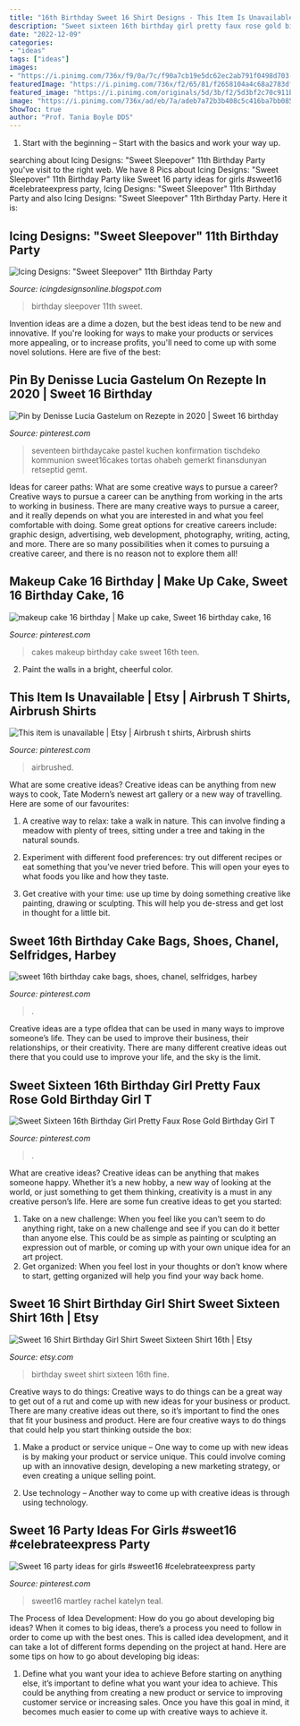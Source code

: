 ```yaml
---
title: "16th Birthday Sweet 16 Shirt Designs - This Item Is Unavailable"
description: "Sweet sixteen 16th birthday girl pretty faux rose gold birthday girl t"
date: "2022-12-09"
categories:
- "ideas"
tags: ["ideas"]
images:
- "https://i.pinimg.com/736x/f9/0a/7c/f90a7cb19e5dc62ec2ab791f0498d703--event-planners-th-birthday-cakes.jpg"
featuredImage: "https://i.pinimg.com/736x/f2/65/81/f2658104a4c68a2783dfc0a5314c1723.jpg"
featured_image: "https://i.pinimg.com/originals/5d/3b/f2/5d3bf2c70c911b12d640a751f25f7f02.jpg"
image: "https://i.pinimg.com/736x/ad/eb/7a/adeb7a72b3b408c5c416ba7bb0859128.jpg"
ShowToc: true
author: "Prof. Tania Boyle DDS"
---
```



1. Start with the beginning – Start with the basics and work your way up.

	

		
searching about Icing Designs: &quot;Sweet Sleepover&quot; 11th Birthday Party you've visit to the right web. We have 8 Pics about Icing Designs: &quot;Sweet Sleepover&quot; 11th Birthday Party like Sweet 16 party ideas for girls #sweet16 #celebrateexpress party, Icing Designs: &quot;Sweet Sleepover&quot; 11th Birthday Party and also Icing Designs: &quot;Sweet Sleepover&quot; 11th Birthday Party. Here it is:
		
    
## Icing Designs: &quot;Sweet Sleepover&quot; 11th Birthday Party

<img loading=lazy src="https://3.bp.blogspot.com/-NOfYLEOxMW0/T2J_jg7wdPI/AAAAAAAAIJo/yKdZpOkHZiM/s1600/bellas%2Bparty%2B039%2Bcopy.jpg" onerror="this.onerror=null;this.src='https://tse4.mm.bing.net/th?id=OIP.aDFhogp87VHxAh1uJDBFnQHaLG&amp;pid=15.1';" alt="Icing Designs: &quot;Sweet Sleepover&quot; 11th Birthday Party">

_Source: icingdesignsonline.blogspot.com_

>birthday sleepover 11th sweet. 

	

Invention ideas are a dime a dozen, but the best ideas tend to be new and innovative. If you're looking for ways to make your products or services more appealing, or to increase profits, you'll need to come up with some novel solutions. Here are five of the best: 

    
## Pin By Denisse Lucia Gastelum On Rezepte In 2020 | Sweet 16 Birthday

<img loading=lazy src="https://i.pinimg.com/736x/46/0d/8b/460d8b51644cd8ea64c1e287dc26d2aa.jpg" onerror="this.onerror=null;this.src='https://tse4.mm.bing.net/th?id=OIP.5YPuXZmqlx5s-iv5csu_EwHaLH&amp;pid=15.1';" alt="Pin by Denisse Lucia Gastelum on Rezepte in 2020 | Sweet 16 birthday">

_Source: pinterest.com_

>seventeen birthdaycake pastel kuchen konfirmation tischdeko kommunion sweet16cakes tortas ohabeh gemerkt finansdunyan retseptid gemt. 

	

Ideas for career paths: What are some creative ways to pursue a career?
Creative ways to pursue a career can be anything from working in the arts to working in business. There are many creative ways to pursue a career, and it really depends on what you are interested in and what you feel comfortable with doing. Some great options for creative careers include: graphic design, advertising, web development, photography, writing, acting, and more. There are so many possibilities when it comes to pursuing a creative career, and there is no reason not to explore them all!

    
## Makeup Cake 16 Birthday | Make Up Cake, Sweet 16 Birthday Cake, 16

<img loading=lazy src="https://i.pinimg.com/originals/5d/3b/f2/5d3bf2c70c911b12d640a751f25f7f02.jpg" onerror="this.onerror=null;this.src='https://tse2.mm.bing.net/th?id=OIP.aUaLB5XxcaFlGIpkl2Tx_AHaJ4&amp;pid=15.1';" alt="makeup cake 16 birthday | Make up cake, Sweet 16 birthday cake, 16">

_Source: pinterest.com_

>cakes makeup birthday cake sweet 16th teen. 

	

2. Paint the walls in a bright, cheerful color.

    
## This Item Is Unavailable | Etsy | Airbrush T Shirts, Airbrush Shirts

<img loading=lazy src="https://i.pinimg.com/736x/ad/eb/7a/adeb7a72b3b408c5c416ba7bb0859128.jpg" onerror="this.onerror=null;this.src='https://tse4.mm.bing.net/th?id=OIP.wzzuKmNzC6V5R3RL91TNegHaI6&amp;pid=15.1';" alt="This item is unavailable | Etsy | Airbrush t shirts, Airbrush shirts">

_Source: pinterest.com_

>airbrushed. 

	

What are some creative ideas?
Creative ideas can be anything from new ways to cook, Tate Modern’s newest art gallery or a new way of travelling. Here are some of our favourites:
1. A creative way to relax: take a walk in nature. This can involve finding a meadow with plenty of trees, sitting under a tree and taking in the natural sounds.

2. Experiment with different food preferences: try out different recipes or eat something that you’ve never tried before. This will open your eyes to what foods you like and how they taste.

3. Get creative with your time: use up time by doing something creative like painting, drawing or sculpting. This will help you de-stress and get lost in thought for a little bit.

    
## Sweet 16th Birthday Cake Bags, Shoes, Chanel, Selfridges, Harbey

<img loading=lazy src="https://i.pinimg.com/736x/f9/0a/7c/f90a7cb19e5dc62ec2ab791f0498d703--event-planners-th-birthday-cakes.jpg" onerror="this.onerror=null;this.src='https://tse2.mm.bing.net/th?id=OIP.X7Pu59h12jnejlC8mUhwagHaLH&amp;pid=15.1';" alt="sweet 16th birthday cake bags, shoes, chanel, selfridges, harbey">

_Source: pinterest.com_

>. 

	

Creative ideas are a type ofIdea that can be used in many ways to improve someone’s life. They can be used to improve their business, their relationships, or their creativity. There are many different creative ideas out there that you could use to improve your life, and the sky is the limit.

    
## Sweet Sixteen 16th Birthday Girl Pretty Faux Rose Gold Birthday Girl T

<img loading=lazy src="https://i.pinimg.com/736x/f2/65/81/f2658104a4c68a2783dfc0a5314c1723.jpg" onerror="this.onerror=null;this.src='https://tse1.mm.bing.net/th?id=OIP.y5aUYIrKXyi3D_iDe0V4cwHaHd&amp;pid=15.1';" alt="Sweet Sixteen 16th Birthday Girl Pretty Faux Rose Gold Birthday Girl T">

_Source: pinterest.com_

>. 

	

What are creative ideas?
Creative ideas can be anything that makes someone happy. Whether it’s a new hobby, a new way of looking at the world, or just something to get them thinking, creativity is a must in any creative person’s life. Here are some fun creative ideas to get you started: 
1. Take on a new challenge: When you feel like you can’t seem to do anything right, take on a new challenge and see if you can do it better than anyone else. This could be as simple as painting or sculpting an expression out of marble, or coming up with your own unique idea for an art project. 
2. Get organized: When you feel lost in your thoughts or don’t know where to start, getting organized will help you find your way back home.

    
## Sweet 16 Shirt Birthday Girl Shirt Sweet Sixteen Shirt 16th | Etsy

<img loading=lazy src="https://i.etsystatic.com/8962563/r/il/6b9323/1122875992/il_fullxfull.1122875992_ohw7.jpg" onerror="this.onerror=null;this.src='https://tse2.mm.bing.net/th?id=OIP.wSlyYk38usGvq72Y9Yg9KQHaHD&amp;pid=15.1';" alt="Sweet 16 Shirt Birthday Girl Shirt Sweet Sixteen Shirt 16th | Etsy">

_Source: etsy.com_

>birthday sweet shirt sixteen 16th fine. 

	

Creative ways to do things:
Creative ways to do things can be a great way to get out of a rut and come up with new ideas for your business or product. There are many creative ideas out there, so it’s important to find the ones that fit your business and product. Here are four creative ways to do things that could help you start thinking outside the box:
1. Make a product or service unique – One way to come up with new ideas is by making your product or service unique. This could involve coming up with an innovative design, developing a new marketing strategy, or even creating a unique selling point.

2. Use technology – Another way to come up with creative ideas is through using technology.

    
## Sweet 16 Party Ideas For Girls #sweet16 #celebrateexpress Party

<img loading=lazy src="https://i.pinimg.com/736x/aa/98/ef/aa98ef0be120cb3245e8050cb9b3ae00.jpg" onerror="this.onerror=null;this.src='https://tse1.mm.bing.net/th?id=OIP.8QvIks0ubBarSL4bCWthOgHaLH&amp;pid=15.1';" alt="Sweet 16 party ideas for girls #sweet16 #celebrateexpress party">

_Source: pinterest.com_

>sweet16 martley rachel katelyn teal. 

	

The Process of Idea Development: How do you go about developing big ideas?
When it comes to big ideas, there’s a process you need to follow in order to come up with the best ones. This is called idea development, and it can take a lot of different forms depending on the project at hand. Here are some tips on how to go about developing big ideas:
1. Define what you want your idea to achieve 
Before starting on anything else, it’s important to define what you want your idea to achieve. This could be anything from creating a new product or service to improving customer service or increasing sales. Once you have this goal in mind, it becomes much easier to come up with creative ways to achieve it.

